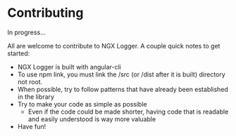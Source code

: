 # Contributing

In progress...

All are welcome to contribute to NGX Logger. A couple quick notes to get started:

- NGX Logger is built with angular-cli
- To use npm link, you must link the /src (or /dist after it is built) directory not root.
- When possible, try to follow patterns that have already been established in the library
- Try to make your code as simple as possible
  - Even if the code could be made shorter, having code that is readable and easily understood is way more valuable
- Have fun!
